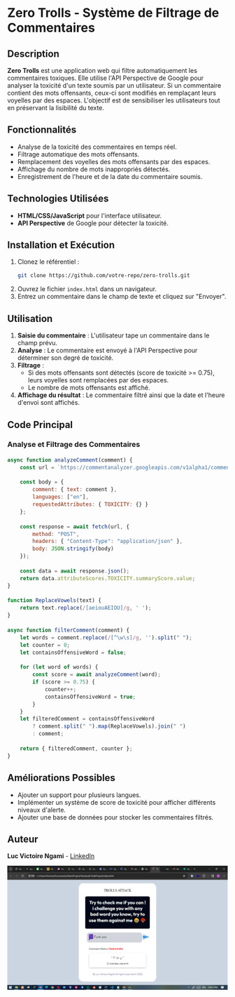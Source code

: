 # Zero Trolls - Système de Filtrage de Commentaires

## Description
**Zero Trolls** est une application web qui filtre automatiquement les commentaires toxiques. Elle utilise l'API Perspective de Google pour analyser la toxicité d'un texte soumis par un utilisateur. Si un commentaire contient des mots offensants, ceux-ci sont modifiés en remplaçant leurs voyelles par des espaces. L'objectif est de sensibiliser les utilisateurs tout en préservant la lisibilité du texte.

## Fonctionnalités
- Analyse de la toxicité des commentaires en temps réel.
- Filtrage automatique des mots offensants.
- Remplacement des voyelles des mots offensants par des espaces.
- Affichage du nombre de mots inappropriés détectés.
- Enregistrement de l'heure et de la date du commentaire soumis.

## Technologies Utilisées
- **HTML/CSS/JavaScript** pour l'interface utilisateur.
- **API Perspective** de Google pour détecter la toxicité.

## Installation et Exécution
1. Clonez le référentiel :
   ```sh
   git clone https://github.com/votre-repo/zero-trolls.git
   ```
2. Ouvrez le fichier `index.html` dans un navigateur.
3. Entrez un commentaire dans le champ de texte et cliquez sur "Envoyer".

## Utilisation
1. **Saisie du commentaire** : L'utilisateur tape un commentaire dans le champ prévu.
2. **Analyse** : Le commentaire est envoyé à l'API Perspective pour déterminer son degré de toxicité.
3. **Filtrage** :
   - Si des mots offensants sont détectés (score de toxicité >= 0.75), leurs voyelles sont remplacées par des espaces.
   - Le nombre de mots offensants est affiché.
4. **Affichage du résultat** : Le commentaire filtré ainsi que la date et l'heure d'envoi sont affichés.

## Code Principal
### Analyse et Filtrage des Commentaires
```javascript
async function analyzeComment(comment) {
    const url = `https://commentanalyzer.googleapis.com/v1alpha1/comments:analyze?key=${API_KEY}`;
    
    const body = {
        comment: { text: comment },
        languages: ["en"],
        requestedAttributes: { TOXICITY: {} }
    };
    
    const response = await fetch(url, {
        method: "POST",
        headers: { "Content-Type": "application/json" },
        body: JSON.stringify(body)
    });
    
    const data = await response.json();
    return data.attributeScores.TOXICITY.summaryScore.value;
}

function ReplaceVowels(text) {
    return text.replace(/[aeiouAEIOU]/g, ' ');
}

async function filterComment(comment) {
    let words = comment.replace(/[^\w\s]/g, '').split(" ");
    let counter = 0;
    let containsOffensiveWord = false;

    for (let word of words) {
        const score = await analyzeComment(word);
        if (score >= 0.75) {
            counter++;
            containsOffensiveWord = true;
        }
    }
    let filteredComment = containsOffensiveWord 
        ? comment.split(" ").map(ReplaceVowels).join(" ") 
        : comment;

    return { filteredComment, counter };
}
```

## Améliorations Possibles
- Ajouter un support pour plusieurs langues.
- Implémenter un système de score de toxicité pour afficher différents niveaux d'alerte.
- Ajouter une base de données pour stocker les commentaires filtrés.

## Auteur
**Luc Victoire Ngami** - [LinkedIn](www.linkedin.com/in/victoire-luc-ngami-460a27282)

![Capture d'écran de l'application](./assets/images/Screenshot%20(628).png)
